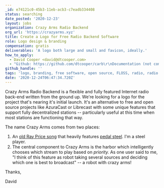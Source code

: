 ```yaml
---
_id: e74121c0-45b3-11eb-acb3-c7eadb334408
status: searching
date_posted: '2020-12-23'
layout: jobs
organization: Crazy Arms Radio Backend
org_url: 'https://crazyarms.xyz'
title: Create a Logo for Free Radio Backend Software
role: Logo design & branding
compensation: gratis
deliverables: 'A logo both large and small and favicon, ideally.'
how_to_apply:
  - David Cooper <david@dtcooper.com>
  - "Github: https://github.com/dtcooper/carb\r\nDocumentation (not complete): https://crazyarms.xyz"
github_handle: ''
tags: 'logo, branding, free software, open source, FLOSS, radio, radio automation'
date: '2020-12-24T06:47:34.720Z'
---
```

Crazy Arms Radio Backend is a flexible and fully featured Internet radio back-end written from the ground up. We're looking for a logo for the project that's nearing it's initial launch. It's an alternative to free and open source projects like AzuraCast or Librecast with some unique features that support fully decentralized stations -- particularly useful at this time when most stations are functioning that way.

The name Crazy Arms comes from two places:

1. An [old Ray Price song](https://www.youtube.com/watch?v=GurizZaR0Ms) that heavily features [pedal steel](https://en.wikipedia.org/wiki/Pedal_steel_guitar). I'm a steel player.
2. The central component to Crazy Arms is the harbor which intelligently chooses which stream to play based on _priority._ As one user said to me, "I think of this feature as robot taking several sources and deciding which one is best to broadcast" -- a robot with crazy arms!

Thanks,

David
